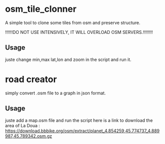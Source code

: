 # osm_tile_clonner

A simple tool to clone some tiles from osm and preserve structure.

!!!!!!DO NOT USE INTENSIVELY, IT WILL OVERLOAD OSM SERVERS.!!!!!!!!

## Usage
juste change min,max lat,lon and zoom in the script and run it.

# road creator
simply convert .osm file to a graph in json format.

## Usage

juste add a map.osm file and run the script
here is a link to download the area of La Doua : https://download.bbbike.org/osm/extract/planet_4.854259,45.774737_4.889987,45.789342.osm.gz